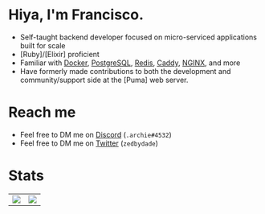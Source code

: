 # Hiya, I'm Francisco. <img src="https://komarev.com/ghpvc/?username=zedbydade" alt="" />

- Self-taught backend developer focused on micro-serviced applications built for scale
- [Ruby]/[Elixir] proficient
- Familiar with [Docker], [PostgreSQL], [Redis], [Caddy], [NGINX], and more
- Have formerly made contributions to both the development and community/support side at the [Puma] web server. 

# Reach me
- Feel free to DM me on [Discord] (`.archie#4532`)
- Feel free to DM me on [Twitter] (`zedbydade`)
# Stats

<table>
  <tr>
    <td align="center" style="padding=0;width=50%;">
      <img align="center" style="padding=0;" src="https://gh-stats.didinele.me/api/?username=zedbydade&show_icons=true&title_color=4F8CC9&text_color=9f9f9f&bg_color=00000000&hide_border=true&icon_color=4F8CC9&hide_title=true&count_private=true"/>
    </td>
    <td align="center" style="padding=0;width=50%;">
      <img align="center" style="padding=0;" src="https://gh-stats.didinele.me/api/top-langs/?username=zedbydade&layout=compact&show_icons=true&title_color=4F8CC9&text_color=9f9f9f&bg_color=00000000&hide_border=true&icon_color=00000000&count_private=true&extra=cordis-lib/cordis;chatsift/automoderator,ama"/>
    </td>
  </tr>
</table>


[Discord]:                      https://discord.com
[Twitter]:                      https://twitter.com
[Discord Certified Moderator]:  https://dis.gd/modbadge
[Docker]:                       https://www.docker.com
[TypeScript]:                   https://www.typescriptlang.org
[Node.JS]:                      https://nodejs.org
[PostgreSQL]:                   https://www.postgresql.org
[Caddy]:                        https://caddyserver.com
[NGINX]:                        https://www.nginx.com
[Redis]:                        https://redis.io
[ELK]:                          https://www.elastic.co/elastic-stack
[ChatSift]:                     https://github.com/ChatSift
